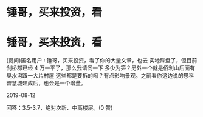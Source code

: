 # 锤哥，买来投资，看

# 锤哥，买来投资，看

(提问)匿名用户 : 锤哥，买来投资，看了你的大量文章，也去 实地踩盘了，但目前剑桥郡已经 4 万一平了，那么我请问一下 多少为笋？另外一个就是佰利山后面有臭水沟跟一大片村屋 这些都是要拆的吗？有点影响景观。之前看你这边说的思科 智慧城建成后，也会是一个增量。

2019-08-12

回答：3.5-3.7，绝对次新、中高楼层。(0 赞)